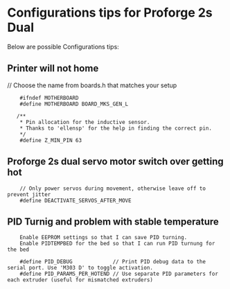 
# Configurations tips for Proforge 2s Dual

Below are possible Configurations tips:

## Printer will not home
// Choose the name from boards.h that matches your setup

        #ifndef MOTHERBOARD
        #define MOTHERBOARD BOARD_MKS_GEN_L

       /**
        * Pin allocation for the inductive sensor.
        * Thanks to 'ellensp' for the help in finding the correct pin.
        */
        #define Z_MIN_PIN 63


## Proforge 2s dual servo motor switch over getting hot
        // Only power servos during movement, otherwise leave off to prevent jitter
        #define DEACTIVATE_SERVOS_AFTER_MOVE

## PID Turnig and problem with stable temperature
        Enable EEPROM settings so that I can save PID turning.
        Enable PIDTEMPBED for the bed so that I can run PID turnung for the bed

        #define PID_DEBUG             // Print PID debug data to the serial port. Use 'M303 D' to toggle activation.
        #define PID_PARAMS_PER_HOTEND // Use separate PID parameters for each extruder (useful for mismatched extruders)


